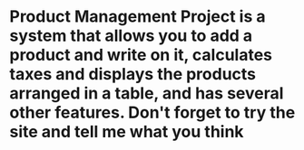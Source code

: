 # Product Management Project is a system that allows you to add a product and write on it, calculates taxes and displays the products arranged in a table, and has several other features. Don't forget to try the site and tell me what you think
